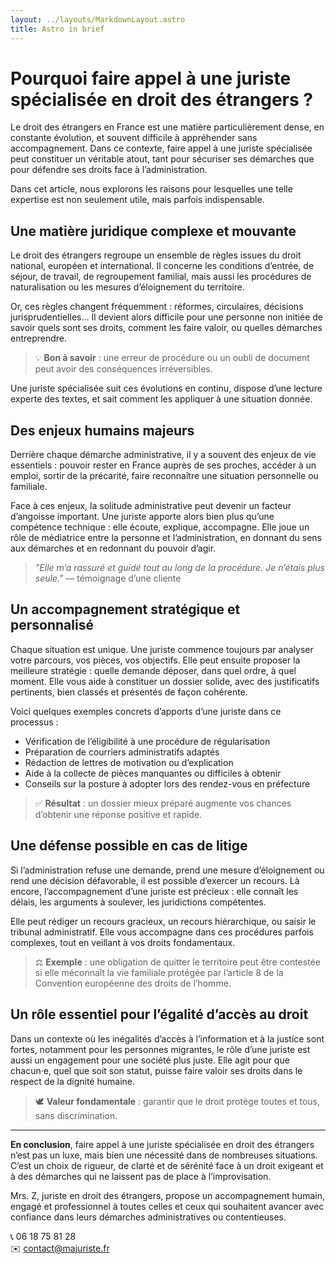```yaml
---
layout: ../layouts/MarkdownLayout.astro
title: Astro in brief
---
```

# Pourquoi faire appel à une juriste spécialisée en droit des étrangers ?

Le droit des étrangers en France est une matière particulièrement dense, en constante évolution, et souvent difficile à appréhender sans accompagnement. Dans ce contexte, faire appel à une juriste spécialisée peut constituer un véritable atout, tant pour sécuriser ses démarches que pour défendre ses droits face à l’administration.

Dans cet article, nous explorons les raisons pour lesquelles une telle expertise est non seulement utile, mais parfois indispensable.

## Une matière juridique complexe et mouvante

Le droit des étrangers regroupe un ensemble de règles issues du droit national, européen et international. Il concerne les conditions d’entrée, de séjour, de travail, de regroupement familial, mais aussi les procédures de naturalisation ou les mesures d’éloignement du territoire. 

Or, ces règles changent fréquemment : réformes, circulaires, décisions jurisprudentielles… Il devient alors difficile pour une personne non initiée de savoir quels sont ses droits, comment les faire valoir, ou quelles démarches entreprendre.

> 💡 **Bon à savoir** : une erreur de procédure ou un oubli de document peut avoir des conséquences irréversibles.

Une juriste spécialisée suit ces évolutions en continu, dispose d’une lecture experte des textes, et sait comment les appliquer à une situation donnée.

## Des enjeux humains majeurs

Derrière chaque démarche administrative, il y a souvent des enjeux de vie essentiels : pouvoir rester en France auprès de ses proches, accéder à un emploi, sortir de la précarité, faire reconnaître une situation personnelle ou familiale. 

Face à ces enjeux, la solitude administrative peut devenir un facteur d’angoisse important. Une juriste apporte alors bien plus qu’une compétence technique : elle écoute, explique, accompagne. Elle joue un rôle de médiatrice entre la personne et l’administration, en donnant du sens aux démarches et en redonnant du pouvoir d’agir.

> _"Elle m’a rassuré et guidé tout au long de la procédure. Je n’étais plus seule."_ — témoignage d’une cliente

## Un accompagnement stratégique et personnalisé

Chaque situation est unique. Une juriste commence toujours par analyser votre parcours, vos pièces, vos objectifs. Elle peut ensuite proposer la meilleure stratégie : quelle demande déposer, dans quel ordre, à quel moment. Elle vous aide à constituer un dossier solide, avec des justificatifs pertinents, bien classés et présentés de façon cohérente.

Voici quelques exemples concrets d’apports d’une juriste dans ce processus :

- Vérification de l’éligibilité à une procédure de régularisation
- Préparation de courriers administratifs adaptés
- Rédaction de lettres de motivation ou d’explication
- Aide à la collecte de pièces manquantes ou difficiles à obtenir
- Conseils sur la posture à adopter lors des rendez-vous en préfecture

> ✅ **Résultat** : un dossier mieux préparé augmente vos chances d’obtenir une réponse positive et rapide.

## Une défense possible en cas de litige

Si l’administration refuse une demande, prend une mesure d’éloignement ou rend une décision défavorable, il est possible d’exercer un recours. Là encore, l’accompagnement d’une juriste est précieux : elle connaît les délais, les arguments à soulever, les juridictions compétentes. 

Elle peut rédiger un recours gracieux, un recours hiérarchique, ou saisir le tribunal administratif. Elle vous accompagne dans ces procédures parfois complexes, tout en veillant à vos droits fondamentaux.

> ⚖️ **Exemple** : une obligation de quitter le territoire peut être contestée si elle méconnaît la vie familiale protégée par l’article 8 de la Convention européenne des droits de l’homme.

## Un rôle essentiel pour l’égalité d’accès au droit

Dans un contexte où les inégalités d’accès à l’information et à la justice sont fortes, notamment pour les personnes migrantes, le rôle d’une juriste est aussi un engagement pour une société plus juste. Elle agit pour que chacun·e, quel que soit son statut, puisse faire valoir ses droits dans le respect de la dignité humaine.

> 🕊️ **Valeur fondamentale** : garantir que le droit protège toutes et tous, sans discrimination.

---

**En conclusion**, faire appel à une juriste spécialisée en droit des étrangers n’est pas un luxe, mais bien une nécessité dans de nombreuses situations. C’est un choix de rigueur, de clarté et de sérénité face à un droit exigeant et à des démarches qui ne laissent pas de place à l’improvisation.

Mrs. Z, juriste en droit des étrangers, propose un accompagnement humain, engagé et professionnel à toutes celles et ceux qui souhaitent avancer avec confiance dans leurs démarches administratives ou contentieuses.

📞 06 18 75 81 28  
✉️ contact@majuriste.fr

